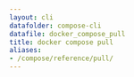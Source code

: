 ```yaml
---
layout: cli
datafolder: compose-cli
datafile: docker_compose_pull
title: docker compose pull
aliases:
- /compose/reference/pull/
---
```

<!--
Sorry, but the contents of this page are automatically generated from
Docker's source code. If you want to suggest a change to the text that appears
here, you'll need to find the string by searching this repo:
https://github.com/docker/compose
-->
